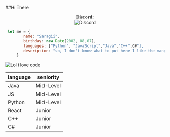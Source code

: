 ##Hi There 
<p align="center">
    <a style="font-size:15px;font-family:verdana"><b>Discord:</b></a><br>
	<img src="[https://discord.c99.nl/widget/theme-1/290883849691463681.png](https://discord.c99.nl/widget/theme-4/290883849691463681.png)" alt="Discord"/>
</p>

```javascript
 let me = {
	    name: "Saragii",
	    birthday: new Date(2002, 08,07),
	    languages: ["Python", "JavaScript","Java","C++",C#"],
	    description: "so, I don't know what to put here I like the manga and code, that's all"
	 }
```
![Lol i love code](https://i.pinimg.com/originals/74/c2/f0/74c2f0be552806e0b686e1396751f4a9.gif)

|language| seniority|
|--|--|
| Java | Mid-Level|
|JS|Mid-Level|
|Python|Mid-Level|
|React|Junior |
|C++|Junior|
|C#|Junior|
